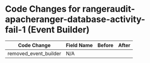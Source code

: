 # Code Changes for rangeraudit-apacheranger-database-activity-fail-1 (Event Builder)

| Code Change | Field Name | Before | After |
|-------------|------------|--------|-------|
| removed_event_builder | N/A |  |  |